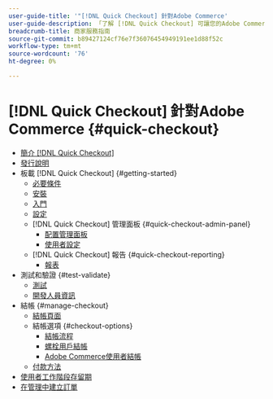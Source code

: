 ```yaml
---
user-guide-title: '"[!DNL Quick Checkout] 針對Adobe Commerce'
user-guide-description: 「了解 [!DNL Quick Checkout] 可讓您的Adobe Commerce執行個體受益，以及如何成功上線並設定擴充功能。」
breadcrumb-title: 商家服務指南
source-git-commit: b89427124cf76e7f36076454949191ee1d88f52c
workflow-type: tm+mt
source-wordcount: '76'
ht-degree: 0%

---
```



# [!DNL Quick Checkout] 針對Adobe Commerce {#quick-checkout}

- [簡介 [!DNL Quick Checkout]](overview.md)
- [發行說明](release-notes.md)
- 板載 [!DNL Quick Checkout] {#getting-started}
   - [必要條件](prerequisites.md)
   - [安裝](install.md)
   - [入門](onboarding.md)
   - [設定](settings-quick-checkout.md)
   - [!DNL Quick Checkout] 管理面板 {#quick-checkout-admin-panel}
      - [配置管理面板](admin-panel.md)
      - [使用者設定](user-roles-setup.md)
   - [!DNL Quick Checkout] 報告 {#quick-checkout-reporting}
      - [報表](reports.md)
- 測試和驗證 {#test-validate}
   - [測試](testing.md)
   - [開發人員資訊](developer.md)
- 結帳 {#manage-checkout}
   - [結帳頁面](checkout-page.md)
   - 結帳選項 {#checkout-options}
      - [結帳流程](checkout-flow.md)
      - [螺栓用戶結帳](checkout-bolt.md)
      - [Adobe Commerce使用者結帳](checkout-adobe-commerce.md)
   - [付款方法](payment-methods.md)
- [使用者工作階段存留期](user-session-lifetime.md)
- [在管理中建立訂單](create-order-admin.md)
